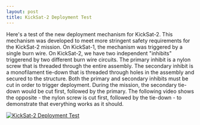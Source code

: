 ```yaml
---
layout: post
title: KickSat-2 Deployment Test
---
```


Here's a test of the new deployment mechanism for KickSat-2. This mechanism was developed to meet more stringent safety requirements for the KickSat-2 mission. On KickSat-1, the mechanism was triggered by a single burn wire. On KickSat-2, we have two independent "inhibits" triggerend by two different burn wire circuits. The primary inhibit is a nylon screw that is threaded through the entire assembly. The secondary inhibit is a monofilament tie-down that is threaded through holes in the assembly and secured to the structure. Both the primary and secondary inhibits must be cut in order to trigger deployment. During the mission, the secondary tie-down would be cut first, followed by the primary. The following video shows the opposite - the nylon screw is cut first, followed by the tie-down - to demonstrate that everything works as it should.

[![KickSat-2 Deployment Test](http://img.youtube.com/vi/MzLyOIks5Q0/0.jpg)](http://www.youtube.com/watch?v=MzLyOIks5Q0)
